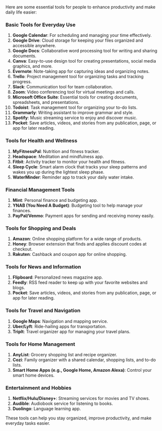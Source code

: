 Here are some essential tools for  people to enhance productivity and make daily life easier:

### Basic Tools for Everyday Use

1. **Google Calendar**: For scheduling and managing your time effectively.
2. **Google Drive**: Cloud storage for keeping your files organized and accessible anywhere.
3. **Google Docs**: Collaborative word processing tool for writing and sharing documents.
4. **Canva**: Easy-to-use design tool for creating presentations, social media graphics, and more.
5. **Evernote**: Note-taking app for capturing ideas and organizing notes.
6. **Trello**: Project management tool for organizing tasks and tracking progress.
7. **Slack**: Communication tool for team collaboration.
8. **Zoom**: Video conferencing tool for virtual meetings and calls.
9. **Microsoft Office Suite**: Essential tools for creating documents, spreadsheets, and presentations.
10. **Todoist**: Task management tool for organizing your to-do lists.
11. **Grammarly**: Writing assistant to improve grammar and style.
12. **Spotify**: Music streaming service to enjoy and discover music.
13. **Pocket**: Save articles, videos, and stories from any publication, page, or app for later reading.

### Tools for Health and Wellness

1. **MyFitnessPal**: Nutrition and fitness tracker.
2. **Headspace**: Meditation and mindfulness app.
3. **Fitbit**: Activity tracker to monitor your health and fitness.
4. **Sleep Cycle**: Smart alarm clock that tracks your sleep patterns and wakes you up during the lightest sleep phase.
5. **WaterMinder**: Reminder app to track your daily water intake.

### Financial Management Tools

1. **Mint**: Personal finance and budgeting app.
2. **YNAB (You Need A Budget)**: Budgeting tool to help manage your finances.
3. **PayPal/Venmo**: Payment apps for sending and receiving money easily.

### Tools for Shopping and Deals

1. **Amazon**: Online shopping platform for a wide range of products.
2. **Honey**: Browser extension that finds and applies discount codes at checkout.
3. **Rakuten**: Cashback and coupon app for online shopping.

### Tools for News and Information

1. **Flipboard**: Personalized news magazine app.
2. **Feedly**: RSS feed reader to keep up with your favorite websites and blogs.
3. **Pocket**: Save articles, videos, and stories from any publication, page, or app for later reading.

### Tools for Travel and Navigation

1. **Google Maps**: Navigation and mapping service.
2. **Uber/Lyft**: Ride-hailing apps for transportation.
3. **TripIt**: Travel organizer app for managing your travel plans.

### Tools for Home Management

1. **AnyList**: Grocery shopping list and recipe organizer.
2. **Cozi**: Family organizer with a shared calendar, shopping lists, and to-do lists.
3. **Smart Home Apps (e.g., Google Home, Amazon Alexa)**: Control your smart home devices.

### Entertainment and Hobbies

1. **Netflix/Hulu/Disney+**: Streaming services for movies and TV shows.
2. **Audible**: Audiobook service for listening to books.
3. **Duolingo**: Language learning app.

These tools can help you stay organized, improve productivity, and make everyday tasks easier.